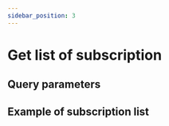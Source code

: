 ```yaml
---
sidebar_position: 3
---
```


# Get list of subscription

## Query parameters

## Example of subscription list

```
```